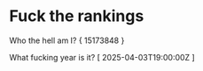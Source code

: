 # Fuck the rankings

Who the hell am I?
{ 15173848 }

What fucking year is it?
[ 2025-04-03T19:00:00Z ]
